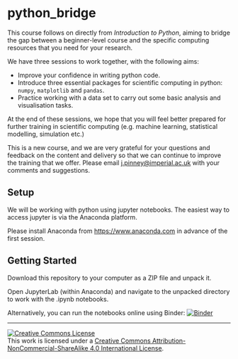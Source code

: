 # python_bridge

This course follows on directly from *Introduction to Python*, aiming to bridge the gap between a beginner-level course and the specific computing resources that you need for your research.
 
We have three sessions to work together, with the following aims:
 
* Improve your confidence in writing python code.
* Introduce three essential packages for scientific computing in python: `numpy`, `matplotlib` and `pandas`.
* Practice working with a data set to carry out some basic analysis and visualisation tasks.

At the end of these sessions, we hope that you will feel better prepared for further training in scientific computing (e.g. machine learning, statistical modelling, simulation etc.)
 
This is a new course, and we are very grateful for your questions and feedback on the content and delivery so that we can continue to improve the training that we offer. Please email j.pinney@imperial.ac.uk with your comments and suggestions.


## Setup

We will be working with python using jupyter notebooks. The easiest way to access jupyter is via the Anaconda platform.

Please install Anaconda from https://www.anaconda.com in advance of the first session.


## Getting Started

Download this repository to your computer as a ZIP file and unpack it.

Open JupyterLab (within Anaconda) and navigate to the unpacked directory to work with the .ipynb notebooks.

Alternatively, you can run the notebooks online using Binder: [![Binder](https://mybinder.org/badge_logo.svg)](https://mybinder.org/v2/gh/johnpinney/python_bridge/master?urlpath=lab)


<hr>
<a rel="license" href="http://creativecommons.org/licenses/by-nc-sa/4.0/"><img alt="Creative Commons License" style="border-width:0" src="https://i.creativecommons.org/l/by-nc-sa/4.0/80x15.png" /></a><br />This work is licensed under a <a rel="license" href="http://creativecommons.org/licenses/by-nc-sa/4.0/">Creative Commons Attribution-NonCommercial-ShareAlike 4.0 International License</a>.
